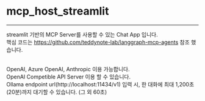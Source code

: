# mcp_host_streamlit
---
streamlit 기반의 MCP Server를 사용할 수 있는 Chat App 입니다. <br>
핵심 코드는 https://github.com/teddynote-lab/langgraph-mcp-agents 참조 했습니다. <br><br>


OpenAI, Azure OpenAI, Anthropic 이용 가능합니다. <br>
OpenAI Competible API Server 이용 할 수 있습니다. <br>
Ollama endpoint url(http://localhost:11434/v1) 입력 시, 한 대화에 최대 1,200초(20분)까지 대기할 수 있습니다. (그 외 60초)
